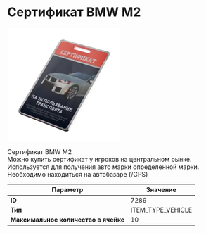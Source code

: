 # Сертификат BMW M2

![Item Image](../img/7289.webp?raw=true)

Сертификат BMW M2<br>Можно купить сертификат у игроков на центральном рынке.<br>Используется для получения авто марки определенной марки.<br>Необходимо находиться на автобазаре (/GPS)


| Параметр | Значение |
|----------|----------|
| **ID** | 7289 |
| **Тип** | ITEM_TYPE_VEHICLE |
| **Максимальное количество в ячейке** | 10 |


